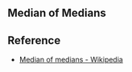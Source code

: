 
## Median of Medians


## Reference
* [Median of medians \- Wikipedia](https://en.wikipedia.org/wiki/Median_of_medians)
